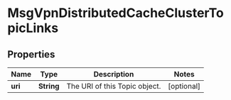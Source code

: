 

# MsgVpnDistributedCacheClusterTopicLinks


## Properties

| Name | Type | Description | Notes |
|------------ | ------------- | ------------- | -------------|
|**uri** | **String** | The URI of this Topic object. |  [optional] |



